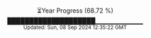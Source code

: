 <p align="center">
⏳Year Progress (68.72 %) <br>
████████████████████▁▁▁▁▁▁▁▁▁▁ <br>
<sub>Updated: Sun, 08 Sep 2024 12:35:22 GMT</sub>
</p>

